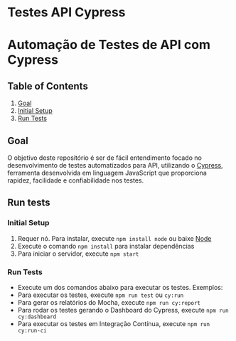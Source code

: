 # Testes API Cypress

# Automação de Testes de API com Cypress 

## Table of Contents

1. [Goal](#goal)
2. [Initial Setup](#initial-setup)
3. [Run Tests](#run-tests)

## Goal

O objetivo deste repositório é ser de fácil entendimento focado no desenvolvimento de testes automatizados para API, utilizando o [Cypress](https://www.cypress.io/), ferramenta desenvolvida em linguagem JavaScript que proporciona rapidez, facilidade e confiabilidade nos testes.

## Run tests

### Initial Setup

1. Requer nó. Para instalar, execute `npm install node` ou baixe [Node](https://nodejs.org/en/download/)
2. Execute o comando `npm install` para instalar dependências
3. Para iniciar o servidor, execute `npm start`

### Run Tests

- Execute um dos comandos abaixo para executar os testes.
  Exemplos:
- Para executar os testes, execute `npm run test` ou `cy:run`
- Para gerar os relatórios do Mocha, execute `npm run cy:report`
- Para rodar os testes gerando o Dashboard do Cypress, execute `npm run cy:dashboard`
- Para executar os testes em Integração Contínua, execute `npm run cy:run-ci`
<p>